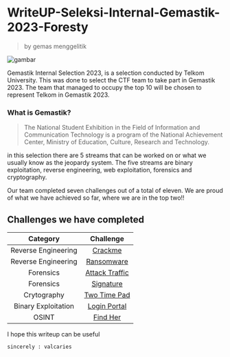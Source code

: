 # WriteUP-Seleksi-Internal-Gemastik-2023-Foresty
>by gemas menggelitik

![gambar](https://github.com/Valcar-ies/WriteUP-Seleksi-Internal-Gemastik-2023-Foresty/assets/84186470/ce118517-ab34-4423-b846-924d17f51b41)

Gemastik Internal Selection 2023, is a selection conducted by Telkom University. This was done to select the CTF team to take part in Gemastik 2023. The team that managed to occupy the top 10 will be chosen to represent Telkom in Gemastik 2023. 

### What is Gemastik?

>The National Student Exhibition in the Field of Information and Communication Technology is a program of the National Achievement Center, Ministry of Education, Culture, Research and Technology.

in this selection there are 5 streams that can be worked on or what we usually know as the jeopardy system. The five streams are binary exploitation, reverse engineering, web exploitation, forensics and cryptography.

Our team completed seven challenges out of a total of eleven.
We are proud of what we have achieved so far, where we are in the top two!!

## Challenges we have completed 

|Category|Challenge|
|:------:|:-------:|
|Reverse Engineering|[Crackme](https://github.com/Valcar-ies/WriteUP-Seleksi-Internal-Gemastik-2023-Foresty/blob/main/reverse%20engineering/Crackme.md)|
|Reverse Engineering|[Ransomware](https://github.com/Valcar-ies/WriteUP-Seleksi-Internal-Gemastik-2023-Foresty/blob/main/reverse%20engineering/Ransomware.md)|
|Forensics|[Attack Traffic](https://github.com/Valcar-ies/WriteUP-Seleksi-Internal-Gemastik-2023-Foresty/blob/main/forensics/Attack%20Traffic.md)|
|Forensics|[Signature](https://github.com/Valcar-ies/WriteUP-Seleksi-Internal-Gemastik-2023-Foresty/blob/main/forensics/Signature.md)|
|Crytography|[Two Time Pad](https://github.com/Valcar-ies/WriteUP-Seleksi-Internal-Gemastik-2023-Foresty/blob/main/cryptography/Two%20Time%20Pad.md)|
|Binary Exploitation|[Login Portal]()|
|OSINT|[Find Her]()|

I hope this writeup can be useful
```
sincerely : valcaries
```
